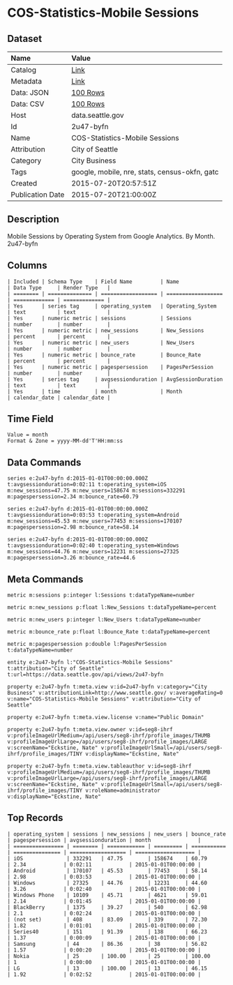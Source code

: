 # COS-Statistics-Mobile Sessions

## Dataset

| Name | Value |
| :--- | :---- |
| Catalog | [Link](https://catalog.data.gov/dataset/city-of-seattle-webstats-mobile-sessions) |
| Metadata | [Link](https://data.seattle.gov/api/views/2u47-byfn) |
| Data: JSON | [100 Rows](https://data.seattle.gov/api/views/2u47-byfn/rows.json?max_rows=100) |
| Data: CSV | [100 Rows](https://data.seattle.gov/api/views/2u47-byfn/rows.csv?max_rows=100) |
| Host | data.seattle.gov |
| Id | 2u47-byfn |
| Name | COS-Statistics-Mobile Sessions |
| Attribution | City of Seattle |
| Category | City Business |
| Tags | google, mobile, nre, stats, census-okfn, gatc |
| Created | 2015-07-20T20:57:51Z |
| Publication Date | 2015-07-20T21:00:00Z |

## Description

Mobile Sessions by Operating System from Google Analytics. By Month. 2u47-byfn

## Columns

```ls
| Included | Schema Type    | Field Name         | Name               | Data Type     | Render Type   |
| ======== | ============== | ================== | ================== | ============= | ============= |
| Yes      | series tag     | operating_system   | Operating_System   | text          | text          |
| Yes      | numeric metric | sessions           | Sessions           | number        | number        |
| Yes      | numeric metric | new_sessions       | New_Sessions       | percent       | percent       |
| Yes      | numeric metric | new_users          | New_Users          | number        | number        |
| Yes      | numeric metric | bounce_rate        | Bounce_Rate        | percent       | percent       |
| Yes      | numeric metric | pagespersession    | PagesPerSession    | number        | number        |
| Yes      | series tag     | avgsessionduration | AvgSessionDuration | text          | text          |
| Yes      | time           | month              | Month              | calendar_date | calendar_date |
```

## Time Field

```ls
Value = month
Format & Zone = yyyy-MM-dd'T'HH:mm:ss
```

## Data Commands

```ls
series e:2u47-byfn d:2015-01-01T00:00:00.000Z t:avgsessionduration=0:02:11 t:operating_system=iOS m:new_sessions=47.75 m:new_users=158674 m:sessions=332291 m:pagespersession=2.34 m:bounce_rate=60.79

series e:2u47-byfn d:2015-01-01T00:00:00.000Z t:avgsessionduration=0:03:53 t:operating_system=Android m:new_sessions=45.53 m:new_users=77453 m:sessions=170107 m:pagespersession=2.98 m:bounce_rate=58.14

series e:2u47-byfn d:2015-01-01T00:00:00.000Z t:avgsessionduration=0:02:40 t:operating_system=Windows m:new_sessions=44.76 m:new_users=12231 m:sessions=27325 m:pagespersession=3.26 m:bounce_rate=44.6
```

## Meta Commands

```ls
metric m:sessions p:integer l:Sessions t:dataTypeName=number

metric m:new_sessions p:float l:New_Sessions t:dataTypeName=percent

metric m:new_users p:integer l:New_Users t:dataTypeName=number

metric m:bounce_rate p:float l:Bounce_Rate t:dataTypeName=percent

metric m:pagespersession p:double l:PagesPerSession t:dataTypeName=number

entity e:2u47-byfn l:"COS-Statistics-Mobile Sessions" t:attribution="City of Seattle" t:url=https://data.seattle.gov/api/views/2u47-byfn

property e:2u47-byfn t:meta.view v:id=2u47-byfn v:category="City Business" v:attributionLink=http://www.seattle.gov/ v:averageRating=0 v:name="COS-Statistics-Mobile Sessions" v:attribution="City of Seattle"

property e:2u47-byfn t:meta.view.license v:name="Public Domain"

property e:2u47-byfn t:meta.view.owner v:id=seg8-ihrf v:profileImageUrlMedium=/api/users/seg8-ihrf/profile_images/THUMB v:profileImageUrlLarge=/api/users/seg8-ihrf/profile_images/LARGE v:screenName="Eckstine, Nate" v:profileImageUrlSmall=/api/users/seg8-ihrf/profile_images/TINY v:displayName="Eckstine, Nate"

property e:2u47-byfn t:meta.view.tableauthor v:id=seg8-ihrf v:profileImageUrlMedium=/api/users/seg8-ihrf/profile_images/THUMB v:profileImageUrlLarge=/api/users/seg8-ihrf/profile_images/LARGE v:screenName="Eckstine, Nate" v:profileImageUrlSmall=/api/users/seg8-ihrf/profile_images/TINY v:roleName=administrator v:displayName="Eckstine, Nate"
```

## Top Records

```ls
| operating_system | sessions | new_sessions | new_users | bounce_rate | pagespersession | avgsessionduration | month               | 
| ================ | ======== | ============ | ========= | =========== | =============== | ================== | =================== | 
| iOS              | 332291   | 47.75        | 158674    | 60.79       | 2.34            | 0:02:11            | 2015-01-01T00:00:00 | 
| Android          | 170107   | 45.53        | 77453     | 58.14       | 2.98            | 0:03:53            | 2015-01-01T00:00:00 | 
| Windows          | 27325    | 44.76        | 12231     | 44.60       | 3.26            | 0:02:40            | 2015-01-01T00:00:00 | 
| Windows Phone    | 10109    | 45.71        | 4621      | 59.01       | 2.14            | 0:01:45            | 2015-01-01T00:00:00 | 
| BlackBerry       | 1375     | 39.27        | 540       | 62.98       | 2.1             | 0:02:24            | 2015-01-01T00:00:00 | 
| (not set)        | 408      | 83.09        | 339       | 72.30       | 1.82            | 0:01:01            | 2015-01-01T00:00:00 | 
| Series40         | 151      | 91.39        | 138       | 66.23       | 1.37            | 0:00:09            | 2015-01-01T00:00:00 | 
| Samsung          | 44       | 86.36        | 38        | 56.82       | 1.57            | 0:00:20            | 2015-01-01T00:00:00 | 
| Nokia            | 25       | 100.00       | 25        | 100.00      | 1               | 0:00:00            | 2015-01-01T00:00:00 | 
| LG               | 13       | 100.00       | 13        | 46.15       | 1.92            | 0:02:52            | 2015-01-01T00:00:00 | 
```